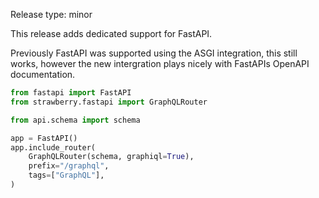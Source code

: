Release type: minor

This release adds dedicated support for FastAPI.

Previously FastAPI was supported using the ASGI integration, this still works,
however the new intergration plays nicely with FastAPIs OpenAPI documentation.

```python
from fastapi import FastAPI
from strawberry.fastapi import GraphQLRouter

from api.schema import schema

app = FastAPI()
app.include_router(
    GraphQLRouter(schema, graphiql=True),
    prefix="/graphql",
    tags=["GraphQL"],
)
```

